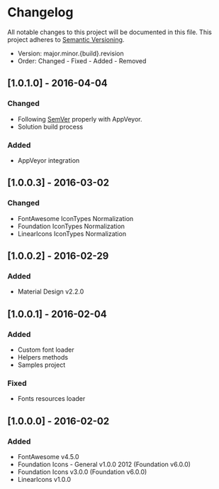 # Changelog
All notable changes to this project will be documented in this file.
This project adheres to [Semantic Versioning](http://semver.org/).

* Version: major.minor.{build}.revision
* Order: Changed - Fixed - Added - Removed

## [1.0.1.0] - 2016-04-04
### Changed
- Following [SemVer](http://semver.org) properly with AppVeyor.
- Solution build process

### Added
- AppVeyor integration

## [1.0.0.3] - 2016-03-02
### Changed
- FontAwesome IconTypes Normalization
- Foundation IconTypes Normalization
- LinearIcons IconTypes Normalization

## [1.0.0.2] - 2016-02-29
### Added
- Material Design v2.2.0

## [1.0.0.1] - 2016-02-04
### Added
- Custom font loader
- Helpers methods
- Samples project

### Fixed
- Fonts resources loader

## [1.0.0.0] - 2016-02-02
### Added
- FontAwesome v4.5.0
- Foundation Icons - General v1.0.0 2012 (Foundation v6.0.0)
- Foundation Icons v3.0.0 (Foundation v6.0.0)
- LinearIcons v1.0.0
